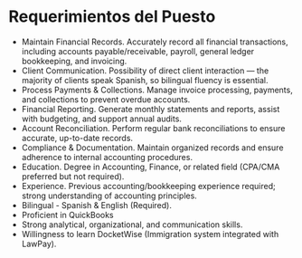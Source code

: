 # Requerimientos del Puesto

- Maintain Financial Records. Accurately record all financial transactions, including accounts payable/receivable, payroll, general ledger bookkeeping, and invoicing.
- Client Communication. Possibility of direct client interaction — the majority of clients speak Spanish, so bilingual fluency is essential.
- Process Payments & Collections. Manage invoice processing, payments, and collections to prevent overdue accounts.
- Financial Reporting. Generate monthly statements and reports, assist with budgeting, and support annual audits.
- Account Reconciliation. Perform regular bank reconciliations to ensure accurate, up-to-date records.
- Compliance & Documentation. Maintain organized records and ensure adherence to internal accounting procedures.
- Education. Degree in Accounting, Finance, or related field (CPA/CMA preferred but not required).
- Experience. Previous accounting/bookkeeping experience required; strong understanding of accounting principles.
- Bilingual - Spanish & English (Required).
- Proficient in QuickBooks
- Strong analytical, organizational, and communication skills.
- Willingness to learn DocketWise (Immigration system integrated with LawPay).
